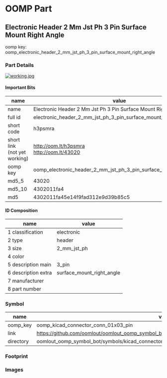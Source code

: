 # OOMP Part  
## Electronic Header 2 Mm Jst Ph 3 Pin Surface Mount Right Angle  
  
oomp key: oomp_electronic_header_2_mm_jst_ph_3_pin_surface_mount_right_angle  
  
### Part Details  
  
[![working.jpg](working_600.jpg)](working.jpg)  
  
#### Important Bits  
| name | value | 
| --- | --- | 
| name | Electronic Header 2 Mm Jst Ph 3 Pin Surface Mount Right Angle | 
| full id | electronic_header_2_mm_jst_ph_3_pin_surface_mount_right_angle | 
| short code | h3psmra | 
| short link<br>(not yet working) | http://oom.lt/h3psmra<br>http://oom.lt/43020 | 
| oomp key | oomp_electronic_header_2_mm_jst_ph_3_pin_surface_mount_right_angle | 
| md5_5 | 43020 | 
| md5_10 | 4302011fa4 | 
| md5 | 4302011fa45e14f9fad312e9d39b85c5 | 
#### ID Composition  
| name | value | 
| --- | --- | 
| 1 classification | electronic | 
| 2 type | header | 
| 3 size | 2_mm_jst_ph | 
| 4 color |  | 
| 5 description main | 3_pin | 
| 6 description extra | surface_mount_right_angle | 
| 7 manufacturer |  | 
| 8 part number |  | 
### Symbol  
| name | value | 
| --- | --- | 
| oomp_key | oomp_kicad_connector_conn_01x03_pin | 
| link | https://github.com/oomlout/oomlout_oomp_symbol_bot/tree/main/symbols/kicad_connector_conn_01x03_pin | 
| directory | oomlout_oomp_symbol_bot/symbols/kicad_connector_conn_01x03_pin//working/working.kicad_sym | 
### Footprint  
### Images  
